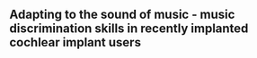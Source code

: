 ## Adapting to the sound of music - music discrimination skills in recently implanted cochlear implant users
